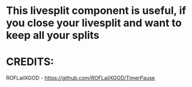 # This livesplit component is useful, if you close your livesplit and want to keep all your splits

# CREDITS:
ROFLailXGOD - https://github.com/ROFLailXGOD/TimerPause